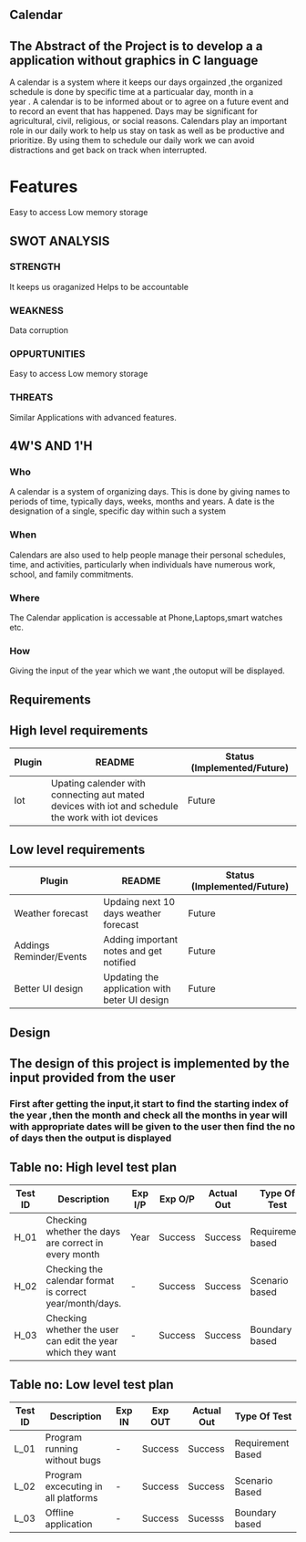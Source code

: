 ## Calendar
## The Abstract of the Project is to develop a a application without graphics in C language  

A calendar is a system where it keeps our days orgainzed ,the organized schedule is done by specific time at a particualar day, month in a  
year . A calendar is to be informed about or to agree on a future event and to record an event that has happened. Days may be significant for agricultural, civil, religious, or social reasons. Calendars play an important role in our daily work to help us stay on task as well as be productive and prioritize. By using them to schedule our daily work we can avoid distractions and get back on track when interrupted.

# Features
Easy to access 
Low memory storage

## SWOT ANALYSIS
### STRENGTH
It keeps us oraganized
Helps to be accountable

### WEAKNESS
Data corruption

### OPPURTUNITIES
Easy to access
Low memory storage

### THREATS
Similar Applications with advanced features.

## 4W'S AND 1'H
### Who
A calendar is a system of organizing days. This is done by giving names to periods of time, typically days, weeks, months and years. A date is the designation of a single, specific day within such a system

### When
Calendars are also used to help people manage their personal schedules, time, and activities, particularly when individuals have numerous work, school, and family commitments.

### Where
The Calendar application  is accessable at Phone,Laptops,smart watches etc.

### How
Giving the input of the year which we want ,the outoput will be displayed.

## Requirements 
## High level requirements
| Plugin | README | Status (Implemented/Future) |
|----------|--------|-------------------------|
|Iot |Upating calender with connecting aut mated devices  with iot and schedule the work with iot devices |Future |

## Low level requirements
|Plugin | README | Status (Implemented/Future)  |
|-----------|----------|--------------------|
|Weather forecast |Updaing next 10 days weather forecast |Future |
| Addings Reminder/Events|Adding important notes and get notified |Future |
|Better UI design |Updating the application with beter UI design |Future |

## Design
## The design of this project is implemented by the input provided  from the  user
### First after getting the input,it start to find the starting index of the year ,then the month and check all the months in year will with appropriate dates will be given to the user then find the no of days then the output is displayed

## Table no: High level test plan

| **Test ID** | **Description**                                              | **Exp I/P** | **Exp O/P** | **Actual Out** |**Type Of Test**  |    
|-------------|--------------------------------------------------------------|------------|-------------|----------------|------------------|
|  H_01       |Checking whether the days are correct in every month |Year|Success|Success|Requirement based|
|  H_02       |Checking the calendar format is correct year/month/days.|-|Success|Success|Scenario based|
|  H_03        |Checking whether the user can edit the year which they want|-|Success|Success|Boundary based|

## Table no: Low level test plan

| **Test ID** | **Description**                                              | **Exp IN** | **Exp OUT** | **Actual Out** |**Type Of Test**  |    
|-------------|--------------------------------------------------------------|------------|-------------|----------------|------------------|
|  L_01      |Program running without bugs|-|Success|Success|Requirement Based|
|  L_02      |Program excecuting in all platforms|-|Success|Success|Scenario Based|
|  L_03      |Offline application |-|Success|Sucesss|Boundary based|
